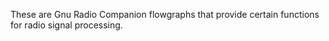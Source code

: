 These are Gnu Radio Companion flowgraphs that provide certain functions for radio signal processing.
